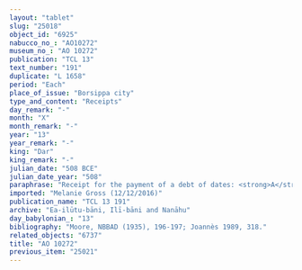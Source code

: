 ```yaml
---
layout: "tablet"
slug: "25018"
object_id: "6925"
nabucco_no_: "AO10272"
museum_no_: "AO 10272"
publication: "TCL 13"
text_number: "191"
duplicate: "L 1658"
period: "Each"
place_of_issue: "Borsippa city"
type_and_content: "Receipts"
day_remark: "-"
month: "X"
month_remark: "-"
year: "13"
year_remark: "-"
king: "Dar"
king_remark: "-"
julian_date: "508 BCE"
julian_date_year: "508"
paraphrase: "Receipt for the payment of a debt of dates: <strong>A</strong> receives 3 kor (540 l) of dates in their entirety according to his promissory notes (<em>u&rsquo;iltu</em>) from <strong>B</strong>. They took duplicates (<em>gabar&ucirc;</em>). 3 witnesses and the scribe.<br /> &nbsp;<br /> <strong>A</strong> = Nab&ucirc;-bān-ahi/Nab&ucirc;-aplu-iddin//Nappāhu; <strong>B</strong> = Ēṭir-Bēl/Zēr-Bābili//(Ea-)ilūtu-bāni; Scribe = Bēl-uballiṭ/Eṭeru//Siyāti<br /> &nbsp;<br /> &nbsp;"
imported: "Melanie Gross (12/12/2016)"
publication_name: "TCL 13 191"
archive: "Ea-ilūtu-bāni, Ilī-bāni and Nanāhu"
day_babylonian_: "13"
bibliography: "Moore, NBBAD (1935), 196-197; Joannès 1989, 318."
related_objects: "6737"
title: "AO 10272"
previous_item: "25021"
---
```

